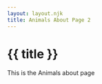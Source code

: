 ```yaml
---
layout: layout.njk
title: Animals About Page 2
---
```


# {{ title }}

This is the Animals about page
